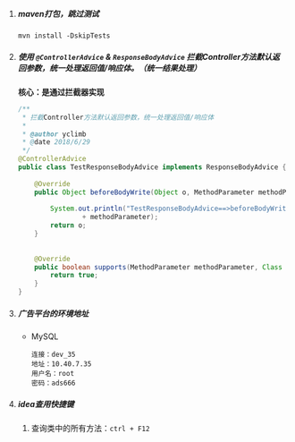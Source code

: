 1. ##### maven打包，跳过测试

   ```linux
   mvn install -DskipTests
   ```

2. ##### 使用 `@ControllerAdvice` & `ResponseBodyAdvice` 拦截Controller方法默认返回参数，统一处理返回值/响应体。（统一结果处理）

   **核心：是通过拦截器实现**

   ```java
   /**
    * 拦截Controller方法默认返回参数，统一处理返回值/响应体
    *
    * @author yclimb
    * @date 2018/6/29
    */
   @ControllerAdvice
   public class TestResponseBodyAdvice implements ResponseBodyAdvice {
    
       @Override
       public Object beforeBodyWrite(Object o, MethodParameter methodParameter, MediaType mediaType, Class aClass, ServerHttpRequest serverHttpRequest, ServerHttpResponse serverHttpResponse) {
    
           System.out.println("TestResponseBodyAdvice==>beforeBodyWrite:" + o.toString() + ","
                   + methodParameter);
           return o;
       }
    
    
       @Override
       public boolean supports(MethodParameter methodParameter, Class aClass) {
           return true;
       }
   }
   ```


3. ##### 广告平台的环境地址

   - MySQL

     ```
     连接：dev_35
     地址：10.40.7.35
     用户名：root
     密码：ads666
     ```

4. ##### idea查用快捷键

   1. 查询类中的所有方法：`ctrl + F12`

